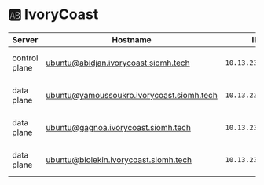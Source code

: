 # :ab: IvoryCoast

| Server           | Hostname                                 |  IP               | Specs                 |
|------------------|------------------------------------------|-------------------|-----------------------|
| control plane    |ubuntu@abidjan.ivorycoast.siomh.tech      | `10.13.237.43/24` | 64GB Ram,      16cpus |
| data plane       |ubuntu@yamoussoukro.ivorycoast.siomh.tech | `10.13.237.44/24` | 64GB Ram,      16cpus |
| data plane       |ubuntu@gagnoa.ivorycoast.siomh.tech       | `10.13.237.45/24` | 64GB Ram,      16cpus |
| data plane       |ubuntu@blolekin.ivorycoast.siomh.tech     | `10.13.237.46/24` | 64GB Ram,      16cpus |
